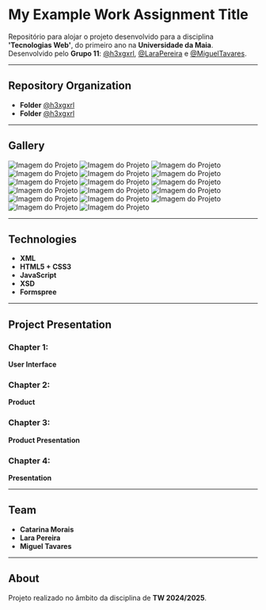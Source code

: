 # My Example Work Assignment Title

Repositório para alojar o projeto desenvolvido para a disciplina **'Tecnologias Web'**, do primeiro ano na **Universidade da Maia**.  
Desenvolvido pelo **Grupo 11**: [@h3xgxrl](#), [@LaraPereira](#) e [@MiguelTavares](#).

---

## Repository Organization

- **Folder** [@h3xgxrl](https://github.com/h3xgxrl)
- **Folder** [@h3xgxrl](https://github.com/h3xgxrl)

---

## Gallery

![Imagem do Projeto](imagem/1.png)
![Imagem do Projeto](imagem/2.png)
![Imagem do Projeto](imagem/3.png)
![Imagem do Projeto](imagem/4.png)
![Imagem do Projeto](imagem/5.png)
![Imagem do Projeto](imagem/6.png)
![Imagem do Projeto](imagem/7.png)
![Imagem do Projeto](imagem/8.png)
![Imagem do Projeto](imagem/9.png)
![Imagem do Projeto](imagem/10.png)
![Imagem do Projeto](imagem/11.png)
![Imagem do Projeto](imagem/12.png)
![Imagem do Projeto](imagem/13.png)
![Imagem do Projeto](imagem/14.png)
![Imagem do Projeto](imagem/15.png)
![Imagem do Projeto](imagem/16.png)
![Imagem do Projeto](imagem/17.png)

---

## Technologies

- **XML**
- **HTML5 + CSS3**
- **JavaScript**
- **XSD**
- **Formspree**

---

## Project Presentation

### Chapter 1:  
**User Interface**

### Chapter 2:  
**Product**

### Chapter 3:  
**Product Presentation**

### Chapter 4:  
**Presentation**

---

## Team

- **Catarina Morais**  
- **Lara Pereira**  
- **Miguel Tavares**  

---

## About

Projeto realizado no âmbito da disciplina de **TW 2024/2025**.

